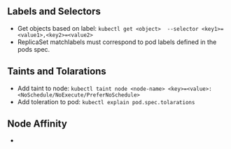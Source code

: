 ## Labels and Selectors 

- Get objects based on label: `kubectl get <object>  --selector <key1>=<value1>,<key2>=<value2>`
- ReplicaSet matchlabels must correspond to pod labels defined in the pods spec.

## Taints and Tolarations

- Add taint to node: `kubectl taint node <node-name> <key>=<value>:<NoSchedule/NoExecute/PreferNoSchedule>`
- Add toleration to pod: `kubectl explain pod.spec.tolarations`

## Node Affinity

- 
